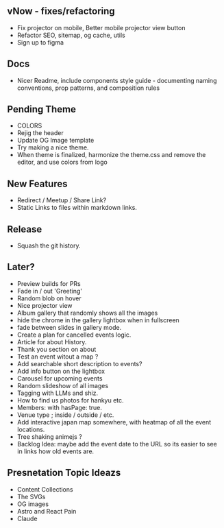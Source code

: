 ## vNow - fixes/refactoring

- Fix projector on mobile, Better mobile projector view button
- Refactor SEO, sitemap, og cache, utils
- Sign up to figma

## Docs

- Nicer Readme, include components style guide - documenting naming conventions, prop patterns, and composition rules

## Pending Theme

- COLORS
- Rejig the header
- Update OG Image template
- Try making a nice theme.
- When theme is finalized, harmonize the theme.css and remove the editor, and use colors from logo

## New Features

- Redirect / Meetup / Share Link?
- Static Links to files within markdown links.

## Release

- Squash the git history.

## Later?

- Preview builds for PRs
- Fade in / out 'Greeting'
- Random blob on hover
- Nice projector view
- Album gallery that randomly shows all the images
- hide the chrome in the gallery lightbox when in fullscreen
- fade between slides in gallery mode.
- Create a plan for cancelled events logic.
- Article for about History.
- Thank you section on about
- Test an event witout a map ?
- Add searchable short description to events?
- Add info button on the lightbox
- Carousel for upcoming events
- Random slideshow of all images
- Tagging with LLMs and shiz.
- How to find us photos for hankyu etc.
- Members: with hasPage: true.
- Venue type ; inside / outside / etc.
- Add interactive japan map somewhere, with heatmap of all the event locations.
- Tree shaking animejs ?
- Backlog Idea: maybe add the event date to the URL so its easier to see in links how old events are.

## Presnetation Topic Ideazs

- Content Collections
- The SVGs
- OG images
- Astro and React Pain
- Claude
